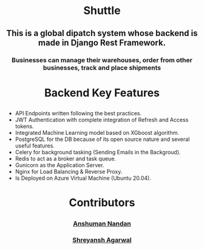 # <p align = "center"> Shuttle </p>

## <p align = "center"> This is a global dipatch system whose backend is made in Django Rest Framework.</p>
### <p align = "center"> Businesses can manage their warehouses, order from other businesses, track and place shipments</p>

# <p align = "center">Backend Key Features </p>

- API Endpoints written following the best practices.
- JWT Authentication with complete integration of Refresh and Access tokens.
- Integrated Machine Learning model based on XGboost algorithm.
- PostgreSQL for the DB because of its open source nature and several useful features.
- Celery for background tasking (Sending Emails in the Backgroud).
- Redis to act as a broker and task queue.
- Gunicorn as the Application Server.
- Nginx for Load Balancing & Reverse Proxy.
- Is Deployed on Azure Virtual Machine (Ubuntu 20.04).

# <p align = "center">Contributors</p>
### <p align = "center"><a href = "https://github.com/anshumannandan">Anshuman Nandan</a></p>
### <p align = "center"><a href = "https://github.com/Tech-Shreyansh">Shreyansh Agarwal</a></p>